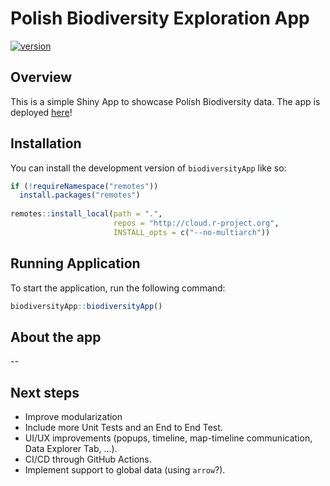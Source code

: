 
# Polish Biodiversity Exploration App

<!-- badges: start -->
[![version](https://img.shields.io/badge/version-1.0-green.svg)](https://semver.org)
<!-- badges: end -->

## Overview 

This is a simple Shiny App to showcase Polish Biodiversity data. The app is deployed [here](https://zendron.shinyapps.io/biodiversityapp/)!

## Installation

You can install the development version of `biodiversityApp` like so:

``` r
if (!requireNamespace("remotes"))
  install.packages("remotes")
  
remotes::install_local(path = ".", 
                       repos = "http://cloud.r-project.org",
                       INSTALL_opts = c("--no-multiarch"))
```

## Running Application

To start the application, run the following command:

``` r
biodiversityApp::biodiversityApp()
```

## About the app

--




## Next steps

- Improve modularization
- Include more Unit Tests and an End to End Test.
- UI/UX improvements (popups, timeline, map-timeline communication, Data Explorer Tab, ...).
- CI/CD through GitHub Actions.
- Implement support to global data (using `arrow`?).


